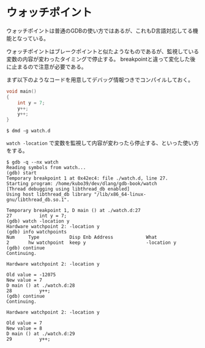 # ウォッチポイント

ウォッチポイントは普通のGDBの使い方ではあるが、これもD言語対応してる機能となっている。

ウォッチポイントはブレークポイントと似たようなものであるが、監視している変数の内容が変わったタイミングで停止する。
breakpointと違って変化した後に止まるので注意が必要である。

まず以下のようなコードを用意してデバッグ情報つきでコンパイルしておく。

```d
void main()
{
    int y = 7;
    y++;
    y++;
}
```

```console
$ dmd -g watch.d
```

`watch -location` で変数を監視して内容が変わったら停止する、といった使い方をする。

```console
$ gdb -q --nx watch
Reading symbols from watch...
(gdb) start
Temporary breakpoint 1 at 0x42ec4: file ./watch.d, line 27.
Starting program: /home/kubo39/dev/dlang/gdb-book/watch
[Thread debugging using libthread_db enabled]
Using host libthread_db library "/lib/x86_64-linux-gnu/libthread_db.so.1".

Temporary breakpoint 1, D main () at ./watch.d:27
27          int y = 7;
(gdb) watch -location y
Hardware watchpoint 2: -location y
(gdb) info watchpoints
Num     Type           Disp Enb Address            What
2       hw watchpoint  keep y                      -location y
(gdb) continue
Continuing.

Hardware watchpoint 2: -location y

Old value = -12075
New value = 7
D main () at ./watch.d:28
28          y++;
(gdb) continue
Continuing.

Hardware watchpoint 2: -location y

Old value = 7
New value = 8
D main () at ./watch.d:29
29          y++;
```
